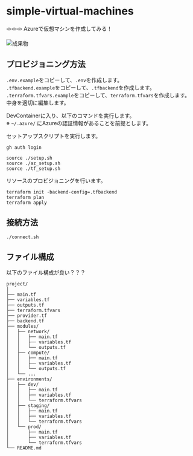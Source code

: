 # simple-virtual-machines

🫓🫓🫓 Azureで仮想マシンを作成してみる！  

![成果物](./fruit.gif)  

## プロビジョニング方法

`.env.example`をコピーして、`.env`を作成します。  
`.tfbackend.example`をコピーして、`.tfbackend`を作成します。  
`.terraform.tfvars.example`をコピーして、`terraform.tfvars`を作成します。  
中身を適切に編集します。  

DevContainerに入り、以下のコマンドを実行します。  
※ `~/.azure/` にAzureの認証情報があることを前提とします。  

セットアップスクリプトを実行します。  

```shell
gh auth login

source ./setup.sh
source ./az_setup.sh
source ./tf_setup.sh
```

リソースのプロビジョニングを行います。  

```shell
terraform init -backend-config=.tfbackend
terraform plan
terraform apply
```

## 接続方法

```shell
./connect.sh
```

## ファイル構成

以下のファイル構成が良い？？？  

```files
project/
│
├── main.tf
├── variables.tf
├── outputs.tf
├── terraform.tfvars
├── provider.tf
├── backend.tf
├── modules/
│   ├── network/
│   │   ├── main.tf
│   │   ├── variables.tf
│   │   └── outputs.tf
│   ├── compute/
│   │   ├── main.tf
│   │   ├── variables.tf
│   │   └── outputs.tf
│   └── ...
├── environments/
│   ├── dev/
│   │   ├── main.tf
│   │   ├── variables.tf
│   │   └── terraform.tfvars
│   ├── staging/
│   │   ├── main.tf
│   │   ├── variables.tf
│   │   └── terraform.tfvars
│   └── prod/
│       ├── main.tf
│       ├── variables.tf
│       └── terraform.tfvars
└── README.md
```
